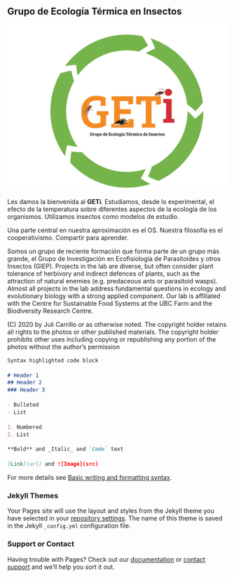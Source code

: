 ## Grupo de Ecología Térmica en Insectos

![Image](./logo-geti.png)

Les damos la bienvenida al **GETi**. Estudiamos, desde lo experimental, el efecto de la temperatura sobre diferentes aspectos de la ecología de los organismos. Utilizamos insectos como modelos de estudio.

Una parte central en nuestra aproximación es el OS. Nuestra filosofía es el cooperativismo. Compartir para aprender.

Somos un grupo de reciente formación que forma parte de un grupo más grande, el Grupo de Investigación en Ecofisiología de Parasitoides y otros Insectos (GIEP). Projects in the lab are diverse, but often consider plant tolerance of herbivory and indirect defences of plants, such as the attraction of natural enemies (e.g. predaceous ants or parasitoid wasps). Almost all projects in the lab address fundamental questions in ecology and evolutionary biology with a strong applied component. Our lab is affiliated with the Centre for Sustainable Food Systems at the UBC Farm and the Biodiversity Research Centre.

(C) 2020 by Juli Carrillo or as otherwise noted. The copyright holder retains all rights to the photos or other published materials. The copyright holder prohibits other uses including copying or republishing any portion of the photos without the author’s permission

```markdown
Syntax highlighted code block

# Header 1
## Header 2
### Header 3

- Bulleted
- List

1. Numbered
2. List

**Bold** and _Italic_ and `Code` text

[Link](url) and ![Image](src)
```

For more details see [Basic writing and formatting syntax](https://docs.github.com/en/github/writing-on-github/getting-started-with-writing-and-formatting-on-github/basic-writing-and-formatting-syntax).

### Jekyll Themes

Your Pages site will use the layout and styles from the Jekyll theme you have selected in your [repository settings](https://github.com/josecrespo89/geti/settings/pages). The name of this theme is saved in the Jekyll `_config.yml` configuration file.

### Support or Contact

Having trouble with Pages? Check out our [documentation](https://docs.github.com/categories/github-pages-basics/) or [contact support](https://support.github.com/contact) and we’ll help you sort it out.
